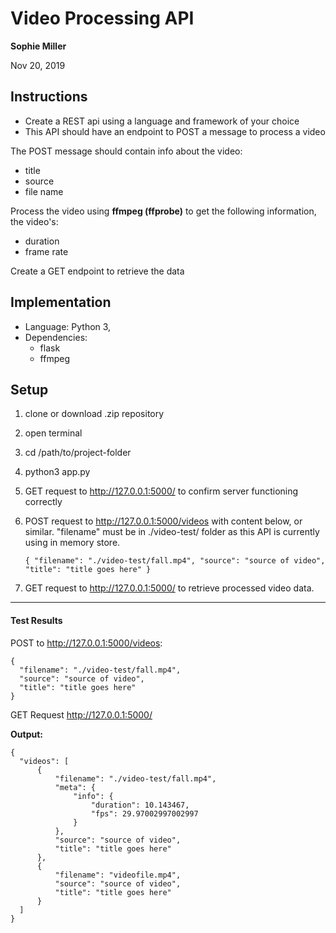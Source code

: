 # Video Processing API 
**Sophie Miller**

Nov 20, 2019

## Instructions
- Create a REST api using a language and framework of your choice
- This API should have an endpoint to POST a message to process a video

The POST message should contain info about the video:
-   title
-   source
-   file name

Process the video using **ffmpeg (ffprobe)** to get the following information, the video's:
-   duration  
-   frame rate

Create a GET endpoint to retrieve the data


## Implementation
- Language: Python 3,
- Dependencies:
  - flask
  - ffmpeg

## Setup
1. clone or download .zip repository 
2. open terminal
3. cd /path/to/project-folder
4. python3 app.py
5. GET request to http://127.0.0.1:5000/ to confirm server functioning correctly
6. POST request to http://127.0.0.1:5000/videos with content below, or similar. 
   "filename" must be in ./video-test/ folder as this API is currently using in memory store.

      `{
        "filename": "./video-test/fall.mp4",
        "source": "source of video",
        "title": "title goes here"
      }`

7. GET request to http://127.0.0.1:5000/ to retrieve processed video data. 



  <hr/>
  
  #### Test Results
  
  POST to http://127.0.0.1:5000/videos:

    {
      "filename": "./video-test/fall.mp4",
      "source": "source of video",
      "title": "title goes here"
    }
  
  GET Request http://127.0.0.1:5000/
  
  **Output:**

    {
      "videos": [
          {
              "filename": "./video-test/fall.mp4",
              "meta": {
                  "info": {
                      "duration": 10.143467,
                      "fps": 29.97002997002997
                  }
              },
              "source": "source of video",
              "title": "title goes here"
          },
          {
              "filename": "videofile.mp4",
              "source": "source of video",
              "title": "title goes here"
          }
      ]
    }
